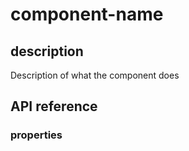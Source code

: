 # component-name

## description
Description of what the component does

## API reference
### properties